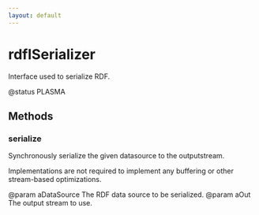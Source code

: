 ```yaml
---
layout: default
---
```


# rdfISerializer #

Interface used to serialize RDF.

@status PLASMA


## Methods ##

### serialize ###

Synchronously serialize the given datasource to the outputstream.

Implementations are not required to implement any buffering or
other stream-based optimizations.

@param aDataSource The RDF data source to be serialized.
@param aOut The output stream to use.

